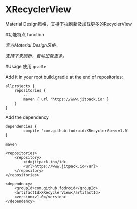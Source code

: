 # XRecyclerView
Material Design风格，支持下拉刷新及加载更多的RecyclerView

#功能特点 function

*官方Material Design风格。*

*支持下来刷新，自动加载更多。*

#Usage 使用
`gradle`

Add it in your root build.gradle at the end of repositories:

    allprojects {
	    repositories {
		    ...
		    maven { url 'https://www.jitpack.io' }
        }
    }

Add the dependency

    dependencies {
	        compile 'com.github.fodroid:XRecyclerView:v1.0'
	}

`maven`

	<repositories>
		<repository>
		    <id>jitpack.io</id>
		    <url>https://www.jitpack.io</url>
		</repository>
	</repositories>

	<dependency>
        <groupId>com.github.fodroid</groupId>
        <artifactId>XRecyclerView</artifactId>
        <version>v1.0</version>
    </dependency>